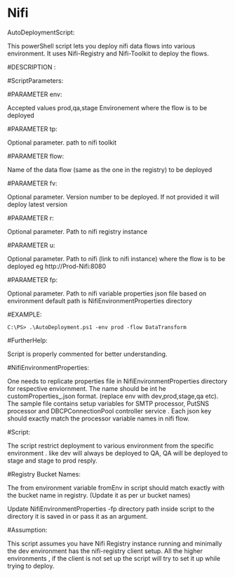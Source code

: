 # Nifi
AutoDeploymentScript:

This powerShell script lets you deploy nifi data flows into various environment. It uses Nifi-Registry and Nifi-Toolkit to deploy the flows.

    
#DESCRIPTION :
    
#ScriptParameters: 

#PARAMETER env:

 Accepted values prod,qa,stage Environement where the flow is to be deployed

#PARAMETER tp:

Optional parameter. path to nifi toolkit 

#PARAMETER flow:

Name of the data flow (same as the one in the registry) to be deployed
   
#PARAMETER fv:

Optional parameter. Version number to be deployed. If not provided it will deploy latest version 

#PARAMETER r:

Optional parameter. Path to nifi registry instance
   
#PARAMETER u:

Optional parameter. Path to nifi (link to nifi instance) where the flow is to be deployed
eg http://Prod-Nifi:8080 
   
#PARAMETER fp:

Optional parameter. Path to nifi variable properties json file based on environment 
default path is NifiEnvironmentProperties directory 
  
#EXAMPLE:

    C:\PS> .\AutoDeployment.ps1 -env prod -flow DataTransform 

#FurtherHelp:

Script is properly commented for better understanding.

#NifiEnvironmentProperties:

One needs to replicate properties file in NifiEnvironmentProperties directory for respective enviornment. The name should be int he customProperties_<env>.json format. (replace env with dev,prod,stage,qa etc). The sample file contains setup variables for SMTP processor, PutSNS processor and DBCPConnectionPool controller service . Each json key should exactly match the processor variable names in nifi flow. 
    
 #Script:
 
 The script restrict deployment to various environment from the specific environment . like dev will always be deployed to QA, QA will be deployed to stage and stage to prod resply.
 
#Registry Bucket Names:

The from environment variable fromEnv in script should match exactly with the bucket name in registry. (Update it as per ur bucket names)

Update NifiEnvironmentProperties -fp directory path inside script to the directory it is saved in or pass it as an argument.

#Assumption:

This script assumes you have Nifi Registry instance running and minimally the dev environment has the nifi-registry client setup. All the higher environments , if the client is not set up the script will try to set it up while trying to deploy.
    

